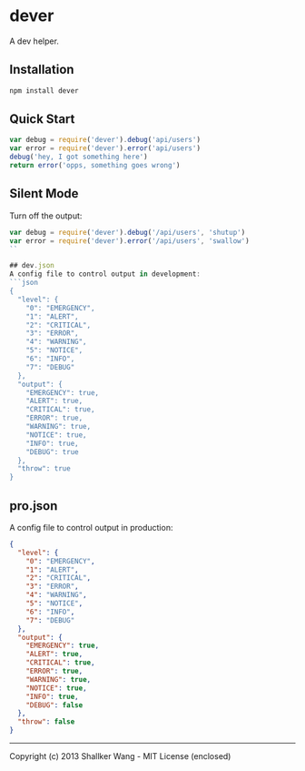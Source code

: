 dever
==========

A dev helper.


## Installation
```bash
npm install dever
```

## Quick Start
```javascript
var debug = require('dever').debug('api/users')
var error = require('dever').error('api/users')
debug('hey, I got something here')
return error('opps, something goes wrong')
```

## Silent Mode
Turn off the output:
```javascript
var debug = require('dever').debug('/api/users', 'shutup')
var error = require('dever').error('/api/users', 'swallow')
``

## dev.json
A config file to control output in development:
```json
{
  "level": {
    "0": "EMERGENCY",
    "1": "ALERT",
    "2": "CRITICAL",
    "3": "ERROR",
    "4": "WARNING",
    "5": "NOTICE",
    "6": "INFO",
    "7": "DEBUG"
  },
  "output": {
    "EMERGENCY": true,
    "ALERT": true,
    "CRITICAL": true,
    "ERROR": true,
    "WARNING": true,
    "NOTICE": true,
    "INFO": true,
    "DEBUG": true 
  },
  "throw": true
}
```

## pro.json
A config file to control output in production:
```json
{
  "level": {
    "0": "EMERGENCY",
    "1": "ALERT",
    "2": "CRITICAL",
    "3": "ERROR",
    "4": "WARNING",
    "5": "NOTICE",
    "6": "INFO",
    "7": "DEBUG"
  },
  "output": {
    "EMERGENCY": true,
    "ALERT": true,
    "CRITICAL": true,
    "ERROR": true,
    "WARNING": true,
    "NOTICE": true,
    "INFO": true,
    "DEBUG": false 
  },
  "throw": false
}
```

---

Copyright (c) 2013 Shallker Wang - MIT License (enclosed)
